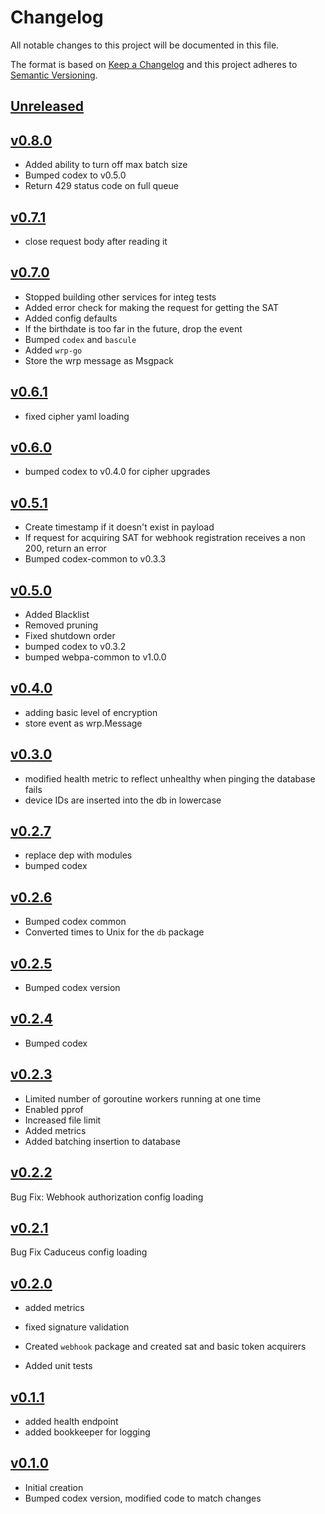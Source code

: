# Changelog
All notable changes to this project will be documented in this file.

The format is based on [Keep a Changelog](http://keepachangelog.com/en/1.0.0/)
and this project adheres to [Semantic Versioning](http://semver.org/spec/v2.0.0.html).

## [Unreleased]

## [v0.8.0]
- Added ability to turn off max batch size
- Bumped codex to v0.5.0
- Return 429 status code on full queue



## [v0.7.1]
 - close request body after reading it



## [v0.7.0]
 - Stopped building other services for integ tests
 - Added error check for making the request for getting the SAT
 - Added config defaults
 - If the birthdate is too far in the future, drop the event
 - Bumped `codex` and `bascule`
 - Added `wrp-go`
 - Store the wrp message as Msgpack



## [v0.6.1]
- fixed cipher yaml loading



## [v0.6.0]
- bumped codex to v0.4.0 for cipher upgrades



## [v0.5.1]
 - Create timestamp if it doesn't exist in payload
 - If request for acquiring SAT for webhook registration receives a non 200, return an error
 - Bumped codex-common to v0.3.3



## [v0.5.0]
- Added Blacklist
- Removed pruning
- Fixed shutdown order
- bumped codex to v0.3.2
- bumped webpa-common to v1.0.0


## [v0.4.0]
- adding basic level of encryption
- store event as wrp.Message



## [v0.3.0]
 - modified health metric to reflect unhealthy when pinging the database fails
 - device IDs are inserted into the db in lowercase



## [v0.2.7]
- replace dep with modules
- bumped codex




## [v0.2.6]
 - Bumped codex common
 - Converted times to Unix for the `db` package



## [v0.2.5]
 - Bumped codex version



## [v0.2.4]
 - Bumped codex



## [v0.2.3]
 - Limited number of goroutine workers running at one time
 - Enabled pprof
 - Increased file limit
 - Added metrics
 - Added batching insertion to database


## [v0.2.2]
Bug Fix: Webhook authorization config loading



## [v0.2.1]
Bug Fix Caduceus config loading




## [v0.2.0]
- added metrics
- fixed signature validation
- Created `webhook` package and created sat and basic token acquirers

- Added unit tests

## [v0.1.1]
- added health endpoint
- added bookkeeper for logging

## [v0.1.0]
- Initial creation
- Bumped codex version, modified code to match changes

[Unreleased]: https://github.com/Comcast/codex-svalinn/compare/v0.8.0...HEAD
[v0.8.0]: https://github.com/Comcast/codex-svalinn/compare/v0.7.1...v0.8.0
[v0.7.1]: https://github.com/Comcast/codex-svalinn/compare/v0.7.0...v0.7.1
[v0.7.0]: https://github.com/Comcast/codex-svalinn/compare/v0.6.1...v0.7.0
[v0.6.1]: https://github.com/Comcast/codex-svalinn/compare/v0.6.0...v0.6.1
[v0.6.0]: https://github.com/Comcast/codex-svalinn/compare/v0.5.1...v0.6.0
[v0.5.1]: https://github.com/Comcast/codex-svalinn/compare/v0.5.0...v0.5.1
[v0.5.0]: https://github.com/Comcast/codex-svalinn/compare/v0.4.0...v0.5.0
[v0.4.0]: https://github.com/Comcast/codex-svalinn/compare/v0.3.0...v0.4.0
[v0.3.0]: https://github.com/Comcast/codex-svalinn/compare/v0.2.7...v0.3.0
[v0.2.7]: https://github.com/Comcast/codex-svalinn/compare/v0.2.6...v0.2.7
[v0.2.6]: https://github.com/Comcast/codex-svalinn/compare/v0.2.5...v0.2.6
[v0.2.5]: https://github.com/Comcast/codex-svalinn/compare/v0.2.4...v0.2.5
[v0.2.4]: https://github.com/Comcast/codex-svalinn/compare/v0.2.3...v0.2.4
[v0.2.3]: https://github.com/Comcast/codex-svalinn/compare/v0.2.2...v0.2.3
[v0.2.2]: https://github.com/Comcast/codex-svalinn/compare/v0.2.1...v0.2.2
[v0.2.1]: https://github.com/Comcast/codex-svalinn/compare/v0.2.0...v0.2.1
[v0.2.0]: https://github.com/Comcast/codex-svalinn/compare/v0.1.1...v0.2.0
[v0.1.1]: https://github.com/Comcast/codex-svalinn/compare/v0.1.0...v0.1.1
[v0.1.0]: https://github.com/Comcast/codex-svalinn/compare/0.0.0...v0.1.0
